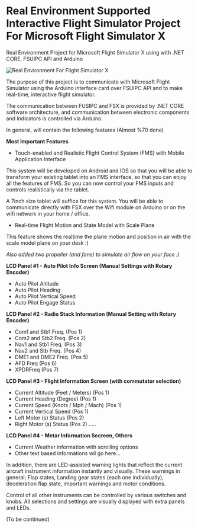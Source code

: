 # Real Environment Supported Interactive Flight Simulator Project For Microsoft Flight Simulator X
Real Environment Project for Microsoft Flight Simulator X using with .NET CORE, FSUIPC API and Arduino 

![Real Environment For Flight Simulator X](/Screens/FlightMonitorinSystem.jpg)

The purpose of this project is to communicate with Microsoft Flight Simulator using the Arduino interface card over FSUIPC API and to make real-time, interactive flight simulator.

The communication between FUSIPC and FSX is provided by .NET CORE software architecture, and communication between electronic components and indicators is controlled via Arduino.

In general, will contain the following features (Almost %70 done)

**Most Important Features**

- Touch-enabled and Realistic Flight Control System (FMS) with Mobile Application Interface

This system will be developed on Android and IOS so that you will be able to transform your existing tablet into an FMS interface, so that you can enjoy all the features of FMS. So you can now control your FMS inputs and controls realistically via the tablet.

A 7inch size tablet will suffice for this system. You will be able to communicate directly with FSX over the Wifi module on Arduino or on the wifi network in your home / office.

- Real-time Flight Motion and State Model with Scale Plane

This feature shows the realtime the plane motion and position in air with the scale model plane on your desk :)

*Also added two propeller (and fans) to simulate air flow on your face :)*

**LCD Panel #1 - Auto Pilot Info Screen (Manual Settings with Rotary Encoder)** 

- Auto Pilot Altitude
- Auto Pilot Heading
- Auto Pilot Vertical Speed
- Auto Pilot Engage Status

**LCD Panel #2 - Radio Stack Information (Manual Setting with Rotary Encoder)** 

- Com1 and Stb1 Freq. (Pos 1)
- Com2 and Stb2 Freq. (Pos 2)
- Nav1 and Stb1 Freq. (Pos 3)
- Nav2 and Stb Freq. (Pos 4)
- DME1 and DME2 Freq. (Pos 5)
- AFD Freq (Pos 6)
- XPDRFreq (Pos 7)

**LCD Panel #3 - Flight Information Screen (with commutator selection)** 

- Current Altitude (Feet / Meters) (Pos 1)
- Current Heading (Degree) (Pos 1)
- Current Speed ​​(Knots / Mph / Mach) (Pos 1)
- Current Vertical Speed ​​(Pos 1)
- Left Motor (s) Status (Pos 2)
- Right Motor (s) Status (Pos 2)
.....

**LCD Panel #4 - Metar Information Secreen, Others** 

- Current Weather information with scrolling options
- Other text based informations wil go here...



In addition, there are LED-assisted warning lights that reflect the current aircraft instrument information instantly and visually. These warnings in general; Flap states, Landing gear states (each one individually), deceleration flap state, important warnings and motor conditions.

Control of all other instruments can be controlled by various switches and knobs. All selections and settings are visually displayed with extra panels and LEDs.

(To be continued)
